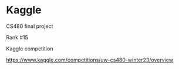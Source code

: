 # Kaggle
CS480 final project

Rank #15

Kaggle competition

https://www.kaggle.com/competitions/uw-cs480-winter23/overview
